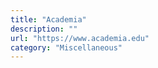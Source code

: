 ```yaml
---
title: "Academia"
description: ""
url: "https://www.academia.edu"
category: "Miscellaneous"
---
```

